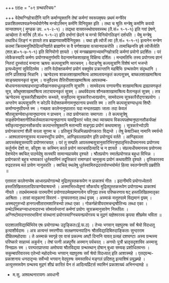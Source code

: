 +++
title = "०९ ग्रन्थपरिचयः"

+++
वेदेष्वग्निहोत्रादीनि यानि कर्माण्युक्तानि तेषां कर्मणां स्वरूपमृषयः प्रथमं मन्त्रैरेव प्रकाशितमपश्यन्ननेनार्थयोगेनैष मन्त्रोऽस्मिन् कर्मणि विनियुक्त इति । तथा च श्रुतिः मन्त्रेषु कर्माणि कवयो यान्यपश्यन् ( मुण्डक उप. =१-२-१) । तद्यथा वायवस्स्थोपायवस्स्थ (तै.सं= १-१-१) इति गवां प्रेषणे, आच्छेत्ता ते मारिषं (तै.सं= १-१-२) इति दर्भाणां छेदने च मन्त्रो विनियोगलिङ्गं दर्शयति । येषु मन्त्रेषु तथाविधं लिङ्गं न ज्ञायते तत्र ब्राह्मणवाक्यैर्विनियुक्तः । यथा इषे त्वोर्जे त्वा (तै.सं= १-१-१) इत्यनेन मन्त्रेण कतमां क्रियामनुतिष्ठेदित्यनिर्ज्ञाते ब्राह्मणेन स वै पर्णशाखया वत्सानपाकरोति । तामाच्छिनत्ति इषे त्वोर्जेत्वेति (शत.ब्रा=१-७-१-१) इति विनियोगो ज्ञायते । एवं मन्त्रब्राह्मणाभ्यामग्निहोत्रादि कर्मणां प्रयोगो प्रदर्शितः । परं त्वेकैकस्यापि कर्मणः प्रयोगश्चतुर्णामपि वेदानामनेकशाखासु विक्षिप्य दर्शितः । मन्दमतिभिः तस्य प्रयोगस्य ज्ञानं नितरां दुस्संपादं मन्वाना ऋषयः कल्पसूत्राणि व्यरचयन् । वेदाङ्गेषु कल्पसूत्राणि विशेषं भागं भजन्ते इत्यध्येतॄणां सुविदितमेव । तानि वेदोक्तकर्मणां प्रयोगं वक्तुमेव प्रक्रान्तानि महर्षिभिः ग्रन्थरूपेण संदृब्धानि । तानि प्रतिशाखं भिन्नानि । ऋग्वेदस्य शाकलशाखामाश्रित्य आश्वलायनकृतं कल्पसूत्रम्, बाष्कलशाखामाश्रित्य साङ्ख्यायनकृतं सूत्रम् । यजुर्वेदस्य तैत्तिरीयशाखामाश्रित्य आपस्तम्ब-बोधायनसत्याषाढभारद्वाजवैखानसवाधूलकृतानि सूत्राणि । सामवेदस्य राणायनीय शाखामाश्रित्य द्राह्यायणकृतं सूत्र, कौथुमशाखामाश्रित्य लाट्यायनकृतं सूत्रम् । अथर्ववेदस्य शौनकशाखामाश्रित्य वैतानकृतं सूत्रम् । तत्र ऋग्वेदस्य सूत्रकारैर्हौत्रप्रयोगः कथ्यते, यजुर्वेदस्य सूत्रकारैराध्वरप्रयोगः, सामवेदस्य सूत्रकारैरौद्गात्रप्रयोगः । अन्तरेण कल्पसूत्राणि न कोऽपि वेदोक्तकर्मणामनुष्ठानाय प्रभवति स्म । तानि कल्पसूत्राण्याधृत्य शिष्टैः कर्माण्यनुष्ठीयन्ते स्म । गच्छता कालेनानुष्ठातारः यदा मन्दतरप्रज्ञाः जाताः तदा केवलं श्रौतसूत्राण्येवाधृत्यानुष्ठानाय न प्राभवन् । तदा प्रयोगकाराः समागताः । ते कल्पसूत्रेषु सङ्क्षेपेणोक्तानीतिकर्तव्यताकान्यनुष्ठानाय यावद्विस्तरं भवेत् तथा व्याख्याय विकल्पपक्षेष्वनुष्ठानसौकर्यपक्षं स्वीकृत्यानुष्ठानसौकर्याय कल्पान्तरेषूक्तानि मतान्यपि सङ्गृह्य प्रयोगं कथयामासुः । सूत्रकारेभ्योऽपि प्रयोगकाराणां शैली सरला सुगमा च । प्रतिसूत्रं भिन्नभिन्नप्रयोगकाराः विद्यन्ते । तेषु केषाञ्चित् नामानि स्मर्यन्ते - आश्वलायनसूत्रस्य मञ्चनभट्टीय प्रयोगः, आण्ड्विल्लाप्रयोग इति प्रयोगद्वयं वर्तते । आण्ड्विल्ला आपस्तंबसूत्रस्यापि प्रयोगमरचयत् । परं तु सम्प्रति आपस्तम्बसूत्रानुसारिभिरनुष्ठातृभिरधीयमानस्य प्रयोगस्य कर्तुर्नाम देशो वा, कीदृशः सः कस्मिन् काले प्रयोगं व्यरचयदित्यादि च न ज्ञायते । संप्रत्यधीयमानस्य प्रयोगस्य देशभेदेन क्वचित् पाठभेदेषु सत्स्वपि सामान्यप्रायमेव दृश्यते । श्रौतप्रयोगः स्मार्तप्रयोगवन्न बहुधा विभिन्नः । प्रयोगकारो बहुत्र भाष्यकारं धूर्तस्वामिनं तद्वृत्तिकारं रामाण्डारं चानुसृत्य प्रयोगं कथयतीति दृश्यते । वृत्तिकारस्य रुद्रदत्तस्य मतं प्रायेण नानुसरति । क्वचित् स्थलेषु धूर्तस्वामिरुद्रदत्तयोरुभयोर्मतं हित्वा स्वतन्त्रेणापि प्रब्रवीति ॥

एतावता कालेनाप्येष आध्वरप्रयोगग्रन्थो मुद्रितपुस्तकरूपेण न प्राकाश्यं नीतः । इदानीमपि प्रयोगाध्येतारो हस्तलिखिततालादिपत्राण्येवाश्रयन्ते । अस्माभिरध्येतॄणां सौकर्याय मुद्रितपुस्तकरूपेण प्रयोगग्रन्थः प्राकाश्यं नीयते । तदर्थमस्माकं पारम्परीणं प्रयोगपाठमेवप्रमाणत्वेन परिगृह्य तस्य परिष्करणाय षट् हस्तलिखितमातृका आश्रिताः । तासां मातृकाणां विवरणं - पुण्यपत्तनात् लब्धं द्वयम् । अस्माकं मत्तूरुग्रामे विद्यमानं द्वयम् । अस्मद्गुरुभ्यो हानगल्सीतारामशास्त्रिभ्यो लब्धा एका । गोकर्णक्षेत्रीयरामचन्द्रश्रौतिभ्यः लब्धा एका । ग्रन्थेऽस्मिन्नग्न्याधानादारभ्य सोमपर्यन्तानां कर्मणां प्रयोगः सूत्रक्रमानुसारेण निरूपितः । अग्निष्टोमादनन्तरभाविनां संस्थानां प्रयोगस्याग्निचयनप्रयोगस्य च मुद्रणं यज्ञेश्वरस्य कृपया शीघ्रमेव भविता ॥

पाठशालाविद्यार्थिभिरेव एषः प्रयोगग्रन्थः उट्टङ्कितः(ई.फ.ठ) । तेभ्यः भगवान् यज्ञपुरुषः सर्वं श्रेयो विदधातु इत्याशीर्वदामः । अत्र अत्यन्तं स्मरणीयाः सलक्षणघनपाठिनः श्रौतविद्यादिबिरुदाङ्किताः सुन्दरराम दीक्षितमहोदयाः । ते अस्माकं स्वगृहे एव वासं प्रकल्प्य अष्टौ दिनानि यावत् प्रत्यहं दशघण्टाः अस्य ग्रन्थस्य परिष्कारे साहाय्यं अकुर्वन् । तेषां पत्नी अन्नपूर्णेव अस्मान् पर्यचरत् । अनयोः पुत्रौ भ्रातृसदृशाविव अस्मासु स्निह्यतः स्म । परम्पराप्राप्तया अमोघया श्रौतविद्यया ग्रन्थस्थान् दोषान् बुध्वा सम्यक् प्रशोधितवन्तः । सकुम्बपरिवारस्य एतेभ्यो महोदयेभ्यः भगवान् यज्ञपुरुषः सर्वं श्रेयो विदध्यात् इति आशास्महे । एतद्ग्रन्थ- प्रकाशनाय धनदातृभ्यः सर्वेभ्यो भगवान् वेदपुरुषः समस्तविधं मङ्गलं प्रदिशतु इत्याशिषं प्रयुञ्ज्महे । अत्युत्तमरूपेण ग्रन्थस्य मुद्रणं शीघ्रं कारितं येन तं आदित्यप्रिंटर्स स्वामिनं प्रकाशाख्यं अभिनन्दामहे ॥

- म.सु. अश्वत्थनारायणः अवधानी
